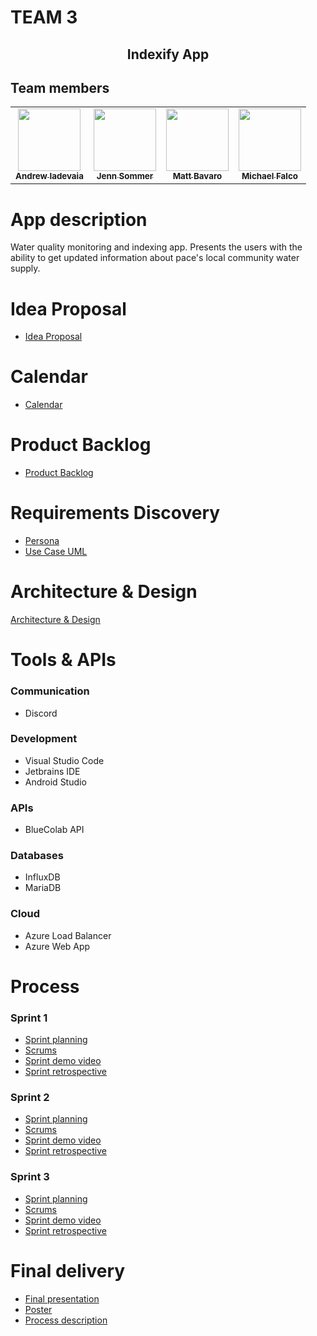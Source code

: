 # TEAM 3

<h2 align="center">Indexify App</h1>

## Team members

<!-- prettier-ignore-start -->
<!-- markdownlint-disable -->
<table>
  <tbody>
    <tr>
      <td align="center"><a href="https://github.com/andrewiadevaia"><img src="https://avatars.githubusercontent.com/u/1499479?v=3?s=100" width="100px;" alt=""/><br /><sub><b>Andrew Iadevaia</b></sub></a><br/></td>
      <td align="center"><a href="https://github.com/jennsommer02"><img src="https://avatars.githubusercontent.com/u/95663014?v=3?s=100" width="100px;" alt=""/><br /><sub><b>Jenn Sommer</b></sub></a><br/></td>
      <td align="center"><a href="https://github.com/Mattbavaro32"><img src="https://avatars.githubusercontent.com/u/93224332?v=3?s=100" width="100px;" alt=""/><br /><sub><b>Matt Bavaro</b></sub></a><br/></td>
      <td align="center"><a href="https://github.com/Falco-code"><img src="https://avatars.githubusercontent.com/u/82824651?v=3?s=100" width="100px;" alt=""/><br /><sub><b>Michael Falco</b></sub></a><br/></td>
    </tr>
  </tbody>
</table>

<!-- markdownlint-restore -->
<!-- prettier-ignore-end -->

# App description
Water quality monitoring and indexing app. Presents the users with the ability to get updated information about pace's local community water supply.

# Idea Proposal
* [Idea Proposal](documents/IdeaProposal.md)

# Calendar
* [Calendar](https://calendar.google.com/calendar/u/0?cid=aXZoMmU3NjhzMjRkdGlxZWYwcXZvbzhxcjBAZ3JvdXAuY2FsZW5kYXIuZ29vZ2xlLmNvbQ)

# Product Backlog
* [Product Backlog](https://docs.google.com/spreadsheets/d/1pazKeT9Bxtusb0r9nfrSDZGlBs2pEJp0zhjorNtGFBg/edit?usp=sharing)

# Requirements Discovery
* [Persona](documents/persona.pdf)
* [Use Case UML](documents/usecase.pdf)

# Architecture & Design
[Architecture & Design]()

# Tools & APIs

### Communication
* Discord

### Development
* Visual Studio Code
* Jetbrains IDE
* Android Studio

### APIs
* BlueColab API

### Databases
* InfluxDB
* MariaDB

### Cloud
* Azure Load Balancer
* Azure Web App

# Process

### Sprint 1

* [Sprint planning](https://docs.google.com/spreadsheets/d/1pazKeT9Bxtusb0r9nfrSDZGlBs2pEJp0zhjorNtGFBg/edit?usp=sharing)
* [Scrums]()
* [Sprint demo video]()
* [Sprint retrospective]()

### Sprint 2

* [Sprint planning]()
* [Scrums]()
* [Sprint demo video]()
* [Sprint retrospective]()

### Sprint 3

* [Sprint planning]()
* [Scrums]()
* [Sprint demo video]()
* [Sprint retrospective]()

# Final delivery

* [Final presentation]()
* [Poster]()
* [Process description]()
